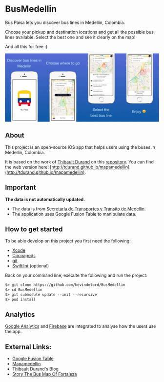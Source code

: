 # BusMedellin

Bus Paisa lets you discover bus lines in Medellin, Colombia.

Choose your pickup and destination locations and get all the possible bus lines available. Select the best one and see it  clearly on the map!

And all this for free :)

![alt tag](https://raw.githubusercontent.com/kevindelord/BusMedellin/readme_with_images/Resources/AppStore_screenshots/appstore_screenshots_preview.jpg)

## About

This project is an open-source iOS app that helps users using the buses in Medellin, Colombia.

It is based on the work of [Thibault Durand](https://github.com/tdurand) on this [repository](https://github.com/tdurand/mapamedellin).
You can find the web version here: [http://tdurand.github.io/mapamedellin](http://tdurand.github.io/mapamedellin).

## Important

**The data is not automatically updated.**

* The data is from [Secretaría de Transportes y Tránsito de Medellín](http://www.medellin.gov.co).
* The application uses Google Fusion Table to manipulate data.

## How to get started

To be able develop on this project you first need the following:

* [Xcode](https://developer.apple.com/xcode/)
* [Cocoapods](https://cocoapods.org/)
* [git](https://git-scm.com/)
* [Swiftlint](https://github.com/realm/SwiftLint) (optional)

Back on your command line, execute the following and run the project:

```
$> git clone https://github.com/kevindelord/BusMedellin
$> cd BusMedellin
$> git submodule update --init --recursive
$> pod install
```

## Analytics

[Google Analytics](https://console.developers.google.com) and [Firebase](https://console.firebase.google.com) are integrated to analyse how the users use the app.

## External Links:

* [Google Fusion Table](https://fusiontables.google.com/data?docid=1_ihDJT-_zFRLXb526aaS0Ct3TiXTlcPDy_BlAz0)
* [Mapamedellin](http://tdurand.github.io/mapamedellin)
* [Thibault Durand's Blog](http://thibault-durand.fr/)
* [Story The Bus Map Of Fortaleza](http://tdurand.tumblr.com/post/31393552608/how-i-created-a-bus-map-of-fortaleza-brazil)
